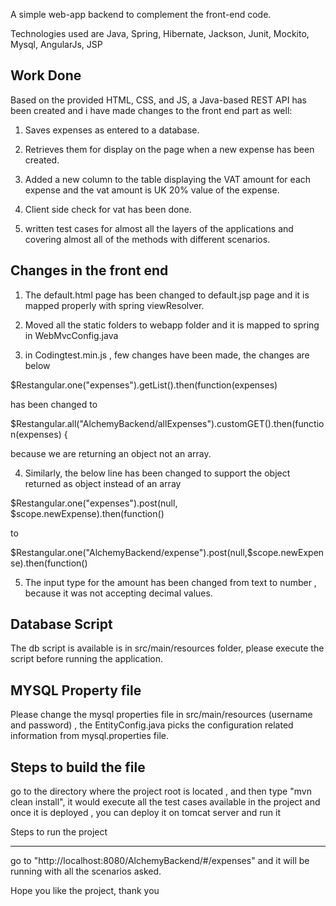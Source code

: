 
A simple web-app backend to complement the front-end code.

Technologies used are Java, Spring, Hibernate, Jackson, Junit, Mockito, Mysql, AngularJs, JSP

Work Done
--------------
Based on the provided HTML, CSS, and JS, a Java-based REST API has been created and i have made changes to the front end part as well:

1. Saves expenses as entered to a database.

2. Retrieves them for display on the page when a new expense has been created.
 
3. Added a new column to the table displaying the VAT amount for each expense and the vat amount is UK 20% value of the expense.

4. Client side check for vat has been done.

5. written test cases for almost all the layers of the applications and covering almost all of the methods with different scenarios.

Changes in the front end
--------------------------

1. The default.html page has been changed to default.jsp page and it is mapped properly with spring viewResolver.

2. Moved all the static folders to webapp folder and it is mapped to spring in WebMvcConfig.java

3. in Codingtest.min.js , few changes have been made, the changes are below

$Restangular.one("expenses").getList().then(function(expenses) 

has been changed to 

$Restangular.all("AlchemyBackend/allExpenses").customGET().then(function(expenses) {

because we are returning an object not an array.

4. Similarly, the below line has been changed to support the object returned as object instead of an array

$Restangular.one("expenses").post(null, $scope.newExpense).then(function() 

to 

$Restangular.one("AlchemyBackend/expense").post(null,$scope.newExpense).then(function() 

5. The input type for the amount has been changed from text to number , because it was not accepting decimal values.


Database Script
------------------

The db script is available is  in src/main/resources folder, please execute the script before running the application.

MYSQL Property file
------------------------

Please change the mysql properties file in src/main/resources (username and password) , the EntityConfig.java picks the configuration related information from mysql.properties file.

Steps to build the file
-----------------------

go to the directory where the project root is located , and then type "mvn clean install", it would execute all the test cases available in the project and once it is deployed , you can deploy it on tomcat server and run it

Steps to run the project
________________________

go to "http://localhost:8080/AlchemyBackend/#/expenses" and it will be running with all the scenarios asked.

Hope you like the project, thank you


